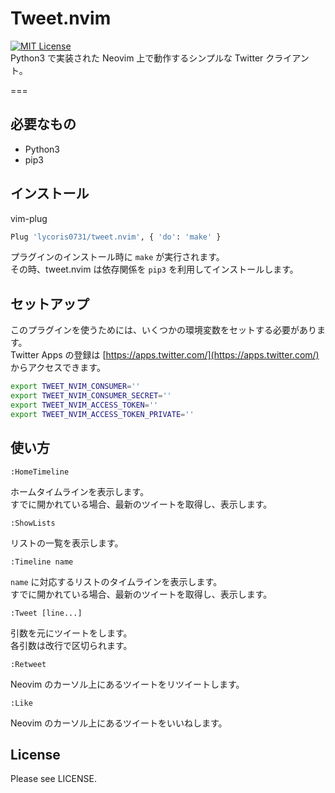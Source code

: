 # Tweet.nvim
[![MIT License](http://img.shields.io/badge/license-MIT-blue.svg?style=flat)](LICENSE)  
Python3 で実装された Neovim 上で動作するシンプルな Twitter クライアント。  

===

## 必要なもの
- Python3
- pip3

## インストール
vim-plug
``` sh
Plug 'lycoris0731/tweet.nvim', { 'do': 'make' }
```

プラグインのインストール時に `make` が実行されます。  
その時、tweet.nvim は依存関係を `pip3` を利用してインストールします。  

## セットアップ
このプラグインを使うためには、いくつかの環境変数をセットする必要があります。  
Twitter Apps の登録は [https://apps.twitter.com/](https://apps.twitter.com/) からアクセスできます。  
``` sh
export TWEET_NVIM_CONSUMER=''
export TWEET_NVIM_CONSUMER_SECRET=''
export TWEET_NVIM_ACCESS_TOKEN=''
export TWEET_NVIM_ACCESS_TOKEN_PRIVATE=''
```

## 使い方
```
:HomeTimeline
```
ホームタイムラインを表示します。  
すでに開かれている場合、最新のツイートを取得し、表示します。  

```
:ShowLists
```
リストの一覧を表示します。  

```
:Timeline name
```
`name` に対応するリストのタイムラインを表示します。  
すでに開かれている場合、最新のツイートを取得し、表示します。  

``` 
:Tweet [line...]
```
引数を元にツイートをします。  
各引数は改行で区切られます。  

```
:Retweet 
```
Neovim のカーソル上にあるツイートをリツイートします。  

```
:Like
```
Neovim のカーソル上にあるツイートをいいねします。
## License
Please see LICENSE.
